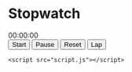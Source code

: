 <!DOCTYPE html>
<html lang="en">
<head>
    <meta charset="UTF-8">
    <meta name="viewport" content="width=device-width, initial-scale=1.0">
    <link rel="stylesheet" href="styles.css">
    <title>Stopwatch</title>
</head>
<body>
    <div class="stopwatch">
        <h1>Stopwatch</h1>
        <div id="display">00:00:00</div>
        <div class="controls">
            <button id="start">Start</button>
            <button id="pause">Pause</button>
            <button id="reset">Reset</button>
            <button id="lap">Lap</button>
        </div>
        <ul id="laps"></ul>
    </div>

    <script src="script.js"></script>
</body>
</html>
